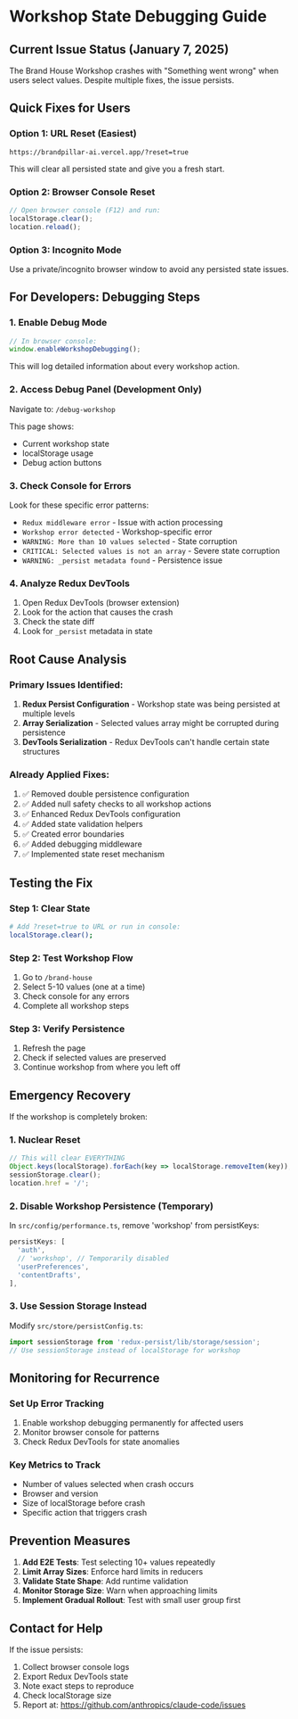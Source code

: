 # Workshop State Debugging Guide

## Current Issue Status (January 7, 2025)

The Brand House Workshop crashes with "Something went wrong" when users select values. Despite multiple fixes, the issue persists.

## Quick Fixes for Users

### Option 1: URL Reset (Easiest)
```
https://brandpillar-ai.vercel.app/?reset=true
```
This will clear all persisted state and give you a fresh start.

### Option 2: Browser Console Reset
```javascript
// Open browser console (F12) and run:
localStorage.clear();
location.reload();
```

### Option 3: Incognito Mode
Use a private/incognito browser window to avoid any persisted state issues.

## For Developers: Debugging Steps

### 1. Enable Debug Mode
```javascript
// In browser console:
window.enableWorkshopDebugging();
```
This will log detailed information about every workshop action.

### 2. Access Debug Panel (Development Only)
Navigate to: `/debug-workshop`

This page shows:
- Current workshop state
- localStorage usage
- Debug action buttons

### 3. Check Console for Errors
Look for these specific error patterns:
- `Redux middleware error` - Issue with action processing
- `Workshop error detected` - Workshop-specific error
- `WARNING: More than 10 values selected` - State corruption
- `CRITICAL: Selected values is not an array` - Severe state corruption
- `WARNING: _persist metadata found` - Persistence issue

### 4. Analyze Redux DevTools
1. Open Redux DevTools (browser extension)
2. Look for the action that causes the crash
3. Check the state diff
4. Look for `_persist` metadata in state

## Root Cause Analysis

### Primary Issues Identified:
1. **Redux Persist Configuration** - Workshop state was being persisted at multiple levels
2. **Array Serialization** - Selected values array might be corrupted during persistence
3. **DevTools Serialization** - Redux DevTools can't handle certain state structures

### Already Applied Fixes:
1. ✅ Removed double persistence configuration
2. ✅ Added null safety checks to all workshop actions
3. ✅ Enhanced Redux DevTools configuration
4. ✅ Added state validation helpers
5. ✅ Created error boundaries
6. ✅ Added debugging middleware
7. ✅ Implemented state reset mechanism

## Testing the Fix

### Step 1: Clear State
```bash
# Add ?reset=true to URL or run in console:
localStorage.clear();
```

### Step 2: Test Workshop Flow
1. Go to `/brand-house`
2. Select 5-10 values (one at a time)
3. Check console for any errors
4. Complete all workshop steps

### Step 3: Verify Persistence
1. Refresh the page
2. Check if selected values are preserved
3. Continue workshop from where you left off

## Emergency Recovery

If the workshop is completely broken:

### 1. Nuclear Reset
```javascript
// This will clear EVERYTHING
Object.keys(localStorage).forEach(key => localStorage.removeItem(key));
sessionStorage.clear();
location.href = '/';
```

### 2. Disable Workshop Persistence (Temporary)
In `src/config/performance.ts`, remove 'workshop' from persistKeys:
```typescript
persistKeys: [
  'auth',
  // 'workshop', // Temporarily disabled
  'userPreferences',
  'contentDrafts',
],
```

### 3. Use Session Storage Instead
Modify `src/store/persistConfig.ts`:
```typescript
import sessionStorage from 'redux-persist/lib/storage/session';
// Use sessionStorage instead of localStorage for workshop
```

## Monitoring for Recurrence

### Set Up Error Tracking
1. Enable workshop debugging permanently for affected users
2. Monitor browser console for patterns
3. Check Redux DevTools for state anomalies

### Key Metrics to Track
- Number of values selected when crash occurs
- Browser and version
- Size of localStorage before crash
- Specific action that triggers crash

## Prevention Measures

1. **Add E2E Tests**: Test selecting 10+ values repeatedly
2. **Limit Array Sizes**: Enforce hard limits in reducers
3. **Validate State Shape**: Add runtime validation
4. **Monitor Storage Size**: Warn when approaching limits
5. **Implement Gradual Rollout**: Test with small user group first

## Contact for Help

If the issue persists:
1. Collect browser console logs
2. Export Redux DevTools state
3. Note exact steps to reproduce
4. Check localStorage size
5. Report at: https://github.com/anthropics/claude-code/issues
